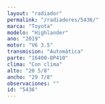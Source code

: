 ```yaml
---
layout: "radiador"
permalink: "/radiadores/5436/"
marca: "Toyota"
modelo: "Highlander"
ano: "2019"
motor: "V6 3.5"
transmision: "Automática"
parte: "16400-0P410"
clima: "Con clima"
alto: "20 5/8"
ancho: "29 7/8"
observaciones: ""
id: "5436"
---
```


